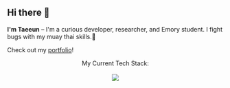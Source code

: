 ## Hi there 👋

**I'm Taeeun** – I'm a curious developer, researcher, and Emory student. I fight bugs with my muay thai skills.:punch:

Check out my [portfolio](https://taeeunkim.vercel.app/)!
<br/>

<p align="center">
  My Current Tech Stack:
  <br/>
  <br/>
  <a href="https://skillicons.dev">
    <img src="https://skillicons.dev/icons?i=js,ts,html,css,tailwind,nodejs,nextjs,react,py,pytorch,postgres,django,docker,figma" />
  </a>
</p>


<!--
**esunn0412/esunn0412** is a ✨ _special_ ✨ repository because its `README.md` (this file) appears on your GitHub profile.

Here are some ideas to get you started:

- 🔭 I’m currently working on ...
- 🌱 I’m currently learning ...
- 👯 I’m looking to collaborate on ...
- 🤔 I’m looking for help with ...
- 💬 Ask me about ...
- 📫 How to reach me: ...
- 😄 Pronouns: ...
- ⚡ Fun fact: ...
-->
